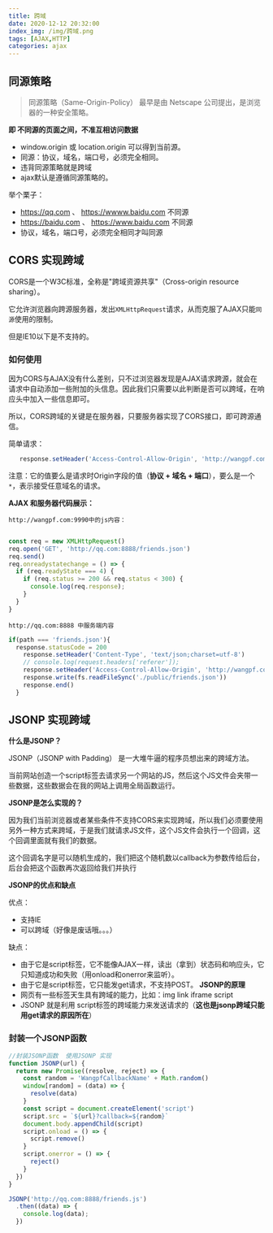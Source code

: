 ```yaml
---
title: 跨域
date: 2020-12-12 20:32:00
index_img: /img/跨域.png
tags: [AJAX,HTTP]
categories: ajax
---
```


## 同源策略
> 同源策略（Same-Origin-Policy） 最早是由 Netscape 公司提出，是浏览器的一种安全策略。

**即 不同源的页面之间，不准互相访问数据**
- window.origin 或 location.origin 可以得到当前源。
- 同源：协议，域名，端口号，必须完全相同。
- 违背同源策略就是跨域
- ajax默认是遵循同源策略的。

举个栗子：
- https://qq.com  、 https://wwww.baidu.com   不同源
- https://baidu.com 、 https://www.baidu.com  不同源
- 协议，域名，端口号，必须完全相同才叫同源


## CORS 实现跨域
CORS是一个W3C标准，全称是"跨域资源共享"（Cross-origin resource sharing）。

它允许浏览器向跨源服务器，发出`XMLHttpRequest`请求，从而克服了AJAX只能`同源`使用的限制。

但是IE10以下是不支持的。

### 如何使用
因为CORS与AJAX没有什么差别，只不过浏览器发现是AJAX请求跨源，就会在请求中自动添加一些附加的头信息。因此我们只需要以此判断是否可以跨域，在响应头中加入一些信息即可。

所以，CORS跨域的关键是在服务器，只要服务器实现了CORS接口，即可跨源通信。

简单请求：
```js
   response.setHeader('Access-Control-Allow-Origin', 'http://wangpf.com:9990')
```
注意：它的值要么是请求时Origin字段的值（**协议 + 域名 + 端口**），要么是一个`*`，表示接受任意域名的请求。




**AJAX 和服务器代码展示：**

`http://wangpf.com:9990中的js内容：`
```js

const req = new XMLHttpRequest()
req.open('GET', 'http://qq.com:8888/friends.json')
req.send()
req.onreadystatechange = () => {
  if (req.readyState === 4) {
    if (req.status >= 200 && req.status < 300) {
      console.log(req.response);
    }
  }
}
```
`http://qq.com:8888 中服务端内容`
```js
if(path === 'friends.json'){
  response.statusCode = 200
    response.setHeader('Content-Type', 'text/json;charset=utf-8')
    // console.log(request.headers['referer']); 
    response.setHeader('Access-Control-Allow-Origin', 'http://wangpf.com:9990')
    response.write(fs.readFileSync('./public/friends.json'))
    response.end()
  }
```

## JSONP 实现跨域
**什么是JSONP？**

 JSONP（JSONP with Padding） 是一大堆牛逼的程序员想出来的跨域方法。
 
 当前网站创造一个script标签去请求另一个网站的JS，然后这个JS文件会夹带一些数据，这些数据会在我的网站上调用全局函数运行。
 
**JSONP是怎么实现的？**

因为我们当前浏览器或者某些条件不支持CORS来实现跨域，所以我们必须要使用另外一种方式来跨域，于是我们就请求JS文件，这个JS文件会执行一个回调，这个回调里面就有我们的数据。

这个回调名字是可以随机生成的，我们把这个随机数以callback为参数传给后台，后台会把这个函数再次返回给我们并执行

**JSONP的优点和缺点**

优点：
- 支持IE
- 可以跨域（好像是废话哦。。。）

缺点：
- 由于它是script标签，它不能像AJAX一样，读出（拿到）状态码和响应头，它只知道成功和失败（用onload和onerror来监听）。
- 由于它是script标签，它只能发get请求，不支持POST。
**JSONP的原理**
- 网页有一些标签天生具有跨域的能力，比如：img link iframe script
- JSONP 就是利用 script标签的跨域能力来发送请求的（**这也是jsonp跨域只能用get请求的原因所在**）


### 封装一个JSONP函数
```js
//封装JSONP函数  使用JSONP 实现
function JSONP(url) {
  return new Promise((resolve, reject) => {
    const random = 'WangpfCallbackName' + Math.random()
    window[random] = (data) => {
      resolve(data)
    }
    const script = document.createElement('script')
    script.src = `${url}?callback=${random}`
    document.body.appendChild(script)
    script.onload = () => {
      script.remove()
    }
    script.onerror = () => {
      reject()
    }
  })
}

JSONP('http://qq.com:8888/friends.js')
  .then((data) => {
    console.log(data);
  })
```
